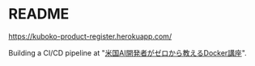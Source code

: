 # README

https://kuboko-product-register.herokuapp.com/

Building a CI/CD pipeline at "[米国AI開発者がゼロから教えるDocker講座](https://www.udemy.com/course/aidocker/)".
